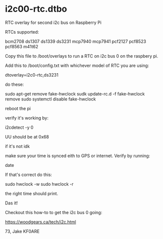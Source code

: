 # i2c00-rtc.dtbo
RTC overlay for second i2c bus on Raspberry Pi

RTCs supported:

bcm2708
ds1307
ds1339
ds3231
mcp7940
mcp7941
pcf2127
pcf8523
pcf8563
m41t62


Copy this file to /boot/overlays to run a RTC on i2c bus 0 on the raspbery pi.

Add this to /boot/config.txt with whichever model of RTC you are using:

dtoverlay=i2c0-rtc,ds3231

do these:

sudo apt-get remove fake-hwclock
sudk update-rc.d -f fake-hwclock remove
sudo systemctl disable fake-hwclock

reboot the pi

verify it's working by:

i2cdetect -y 0

UU should be at 0x68

if it's not idk

make sure your time is synced eith to GPS or internet.
Verify by running:

date

If that's correct do this:

sudo hwclock -w
sudo hwclock -r

the right time should print.

Das it!

Checkout this how-to to get the i2c bus 0 going:

https://woodgears.ca/tech/i2c.html

73, Jake KF0ARE
